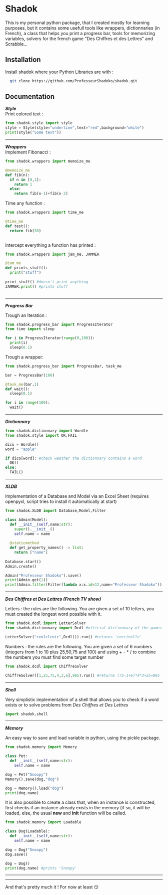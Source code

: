 
# Shadok

This is my personal python package, that I created mostly for learning purposes, but it contains some usefull
tools like wrappers, dictionnaries (in French), a class that helps you print a progress bar, tools for memorizing variables, solvers for the french game "Des Chiffres et des Lettres" and Scrabble...



## Installation

Install shadok where your Python Libraries are with :

```bash
  git clone https://github.com/ProfesseurShadoko/shadok.git
```

## Documentation

***Style***<br>
Print colored text : 
```python
from shadok.style import style
style = Style(style="underline",text="red",background="white")
print(style("Some text"))
```
***
***Wrappers***<br>
Implement Fibonacci :
```python
from shadok.wrappers import memoize_me

@memoize_me
def fib(n):
  if n in [0,1]:
    return 1
  else:
    return fib(n-1)+fib(n-2)
```

Time any function :
```python
from shadok.wrappers import time_me

@time_me
def test():
  return fib(30)
  
```

Intercept everything a function has printed :
```python
from shadok.wrappers import jam_me, JAMMER

@jam_me
def prints_stuff():
  print("stuff")
  
print_stuff() #doesn't print anything
JAMMER.print() #prints stuff
  
```

***

***Progress Bar***

Trough an Iteration :
```python
from shadok.progress_bar import ProgressIterator
from time import sleep

for i in ProgressIterator(range(0,100)):
  print(i)
  sleep(0.1)
```

Trough a wrapper:
```python
from shadok.progress_bar import ProgressBar, task_me

bar = ProgressBar(100)

@task_me(bar,1)
def wait():
  sleep(0.1)

for i in range(100):
  wait()  
```

***

***Dictionnary***
```python
from shadok.dictionnary import Wordle
from shadok.style import OK,FAIL

dico = Wordle()
word = "apple"

if dico[word]: #check weather the dictionnary contains a word
  OK()
else:
  FAIL()
```

***
***XLDB***

Implementation of a Database and Model via an Excel Sheet (requires openpyxl, script tries to install it automatically at start)

```python
from shadok.XLDB import Database,Model,Filter

class Admin(Model):
  def __init__(self,name:str):
    super().__init__()
    self.name = name
    
  @staticmethod
  def get_property_names() -> list:
    return ["name"]
 
Database.start()
Admin.create()

Admin("Professeur Shadoko").save()
print(Admin.get(1))
print(Admin.filter(Filter(lambda x:x.id<12,name="Professeur Shadoko"))[0])
```

***
***Des Chiffres et Des Lettres (French TV show)***

Letters : the rules are the following. You are given a set of 10 letters, you must created the longest word possible with it.
```python
from shadok.dcdl import LetterSolver
from shadok.dictionnary import Dcdl #official dictionnary of the games (some words are not allowed, conjugated verbs for exemple)

LetterSolver("ceolclcnic",Dcdl()).run() #returns 'coccinelle'
```

Numbers : the rules are the following. You are given a set of 6 numbers (integers from 1 to 10 plus 25,50,75 and 100) and using + - * / to combine the numbers you must find some target number
```python
from shadok.dcdl import ChiffreSolver

ChiffreSolver([1,25,75,4,3,6],985).run() #returns (75-1+6)*4*3+25=985
```
***

***Shell***

Very simplistic implementation of a shell that allows you to check if a word exists or to solve problems from *Des Chiffres et Des Lettres*
```python
import shadok.shell
```
***

***Memory***

An easy way to save and load variable in python, using the pickle package.
```python
from shadok.memory import Memory

class Pet:
  def __init__(self,name:str):
    self.name = name

dog = Pet("Snoopy")
Memory().save(dog,"dog")

dog = Memory().load("dog")
print(dog.name)
```

It is also possible to create a class that, when an instance is constructed, first checks if an instance already exists in the memory (if so, it will be loaded, else,  the usual __new__ and __init__ function will be called.
```python
from shadok.memory import Loadable

class Dog(Loadable):
  def __init__(self,name:str):
    self.name = name

dog = Dog("Snoopy")
dog.save()

dog = Dog()
print(dog.name) #prints 'Snoopy'
```
***



***

And that's pretty much it ! For now at least 😏

    
